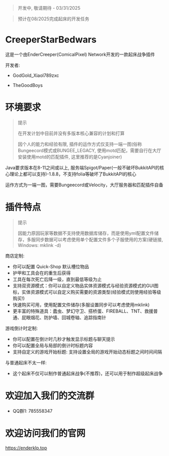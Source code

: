 > 开发中, 敬请期待 - 03/31/2025

> 预计在08/2025完成起床的开发任务

# CreeperStarBedwars

这是一个由EnderCreeper(ComicalPixel) Network开发的一款起床战争插件

开发者:

- GodGold_Xiaol789zxc

- TheGoodBoys


# 环境要求

> 提示
> 
> 在开发计划中目前并没有多版本核心兼容的计划和打算
> 
> 因个人的能力和经验有限, 插件的运作方式仅支持一端一图(俗称Bungeecord模式或BUNGEE_LEGACY, 使用motd匹配，需要自行在大厅安装使用motd的匹配插件, 这里推荐的是Cyanjoiner)

Java要求版本在8-11之间或以上, 服务端Spigot/Paper(一般不破坏BukkitAPI的核心理论上都可以支持)-1.8.8，不支持folia等破坏了BukkitAPI的核心

运作方式为一端一图，需要Bungeecord或Velocity，大厅服务器和匹配插件自备

# 插件特点

> 提示
> 
> 因能力原因玩家等数据不支持使用数据库储存，而是使用yml配置文件储存，多服同步数据可以考虑使用单个配置文件多个子服使用的方案(硬链接, Windows: mklink -d)

商店定制:
- 你可以配置 Quick-Shop 默认槽位物品
- 护甲和工具会在的重生后获得
- 工具在每次死亡后降一级，直到最低等级为止
- 支持双资源模式：你可以自定义物品实体资源模式与经验资源模式的GUI图标，实体资源模式可以自定义购买需要的资源类型(经验模式则使用经验等级购买!)
- 快速购买可用，使用配置文件储存(多服设置同步可以考虑使用mklink)
- 更丰富的特殊道具：蠹虫、梦幻守卫、搭桥蛋、FIREBALL、TNT、救援普通、屁眼烟花、防护墙、回城卷轴、追踪指南针

游戏倒计时定制:
- 你可以配置在倒计时几秒才触发显示标题与聊天提示
- 你可以配置全局与局部的倒计时标题内容
- 支持自定义的游戏开始标题: 支持设置全局的游戏开始动态标题之间时间间隔

与普通起床不太一样:
- 这个起床不仅可以制作普通起床战争(不推荐)，还可以用于制作超级起床战争

# 欢迎加入我们的交流群
- QQ群1: 785558347

# 欢迎访问我们的官网
https://enderklp.top
